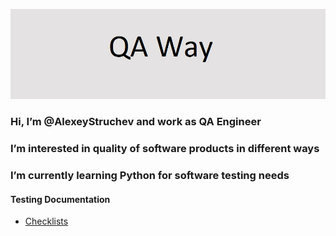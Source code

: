 ![Header](https://github.com/AlexeyStruchev/AlexeyStruchev/blob/main/assets/logo.png)


### Hi, I’m @AlexeyStruchev and work as QA Engineer
### I’m interested in quality of software products in different ways
### I’m currently learning Python for software testing needs

#### Testing Documentation
- [Checklists](https://github.com/AlexeyStruchev/checklists.git)
